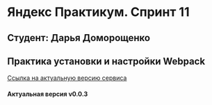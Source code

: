 # Яндекс Практикум. Спринт 11
## Студент: Дарья Доморощенко
## Практика установки и настройки Webpack
[Ссылка на актуальную версию сервиса](https://DaryaDomoroshchenko.github.io/mesto_service/)
#### Актуальная версия v0.0.3